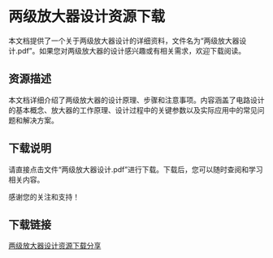 # 两级放大器设计资源下载

本文档提供了一个关于两级放大器设计的详细资料，文件名为“两级放大器设计.pdf”。如果您对两级放大器的设计感兴趣或有相关需求，欢迎下载阅读。

## 资源描述

本文档详细介绍了两级放大器的设计原理、步骤和注意事项。内容涵盖了电路设计的基本概念、放大器的工作原理、设计过程中的关键参数以及实际应用中的常见问题和解决方案。

## 下载说明

请直接点击文件“两级放大器设计.pdf”进行下载。下载后，您可以随时查阅和学习相关内容。

感谢您的关注和支持！

## 下载链接

[两级放大器设计资源下载分享](https://pan.quark.cn/s/69a5ae9d0365)